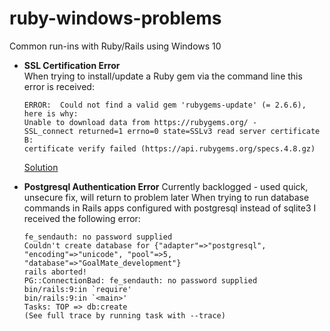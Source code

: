 # ruby-windows-problems
Common run-ins with Ruby/Rails using Windows 10

* **SSL Certification Error**  
  When trying to install/update a Ruby gem via the command line this error is received:  
  ```
  ERROR:  Could not find a valid gem 'rubygems-update' (= 2.6.6), here is why:  
  Unable to download data from https://rubygems.org/ -
  SSL_connect returned=1 errno=0 state=SSLv3 read server certificate B:
  certificate verify failed (https://api.rubygems.org/specs.4.8.gz)
  ```  
  [Solution](https://github.com/JessBohn/ruby-windows-problems/blob/master/ssl-certificate-error.txt, "SSL Certification Error Solution")

* **Postgresql Authentication Error**
  Currently backlogged - used quick, unsecure fix, will return to problem later
  When trying to run database commands in Rails apps configured with postgresql instead of sqlite3 I received the following error:
  ```
  fe_sendauth: no password supplied
  Couldn't create database for {"adapter"=>"postgresql", "encoding"=>"unicode", "pool"=>5, "database"=>"GoalMate_development"}
  rails aborted!
  PG::ConnectionBad: fe_sendauth: no password supplied
  bin/rails:9:in `require'
  bin/rails:9:in `<main>'
  Tasks: TOP => db:create
  (See full trace by running task with --trace)
  ```
